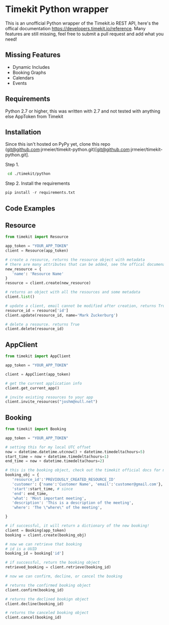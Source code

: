 # Timekit Python wrapper

This is an unofficial Python wrapper of the Timekit.io REST API, here's the offical documentation https://developers.timekit.io/reference.
Many features are still missing, feel free to submit a pull request and add what you need!

## Missing Features
 * Dynamic Includes
 * Booking Graphs
 * Calendars
 * Events

## Requirements
Python 2.7 or higher, this was written with 2.7 and not tested with anything else 
AppToken from Timekit

## Installation
Since this isn't hosted on PyPy yet, clone this repo (git@github.com:jrmeier/timekit-python.git)[git@github.com:jrmeier/timekit-python.git].

Step 1.

 ```sh
  cd ./timekit/python 
  ```

 Step 2.
Install the requirements

 ```python
 pip install -r requirements.txt
 ```

 
 ## Code Examples

## Resource

 ```python
 from timekit import Resource

app_token = "YOUR_APP_TOKEN"
client = Resource(app_token)

# create a resource, returns the resource object with metadata
# there are many attributes that can be added, see the offical documenation for more details
new_resource = {
    'name': 'Resource Name'    
}
resource = client.create(new_resource)

# returns an object with all the resources and some metadata
client.list()

# update a client, email cannot be modified after creation, returns True
resource_id = resource['id']
client.update(resource_id, name='Mark Zuckerburg')

# delete a resource. returns True
client.delete(resource_id)
```


## AppClient

 ```python
 from timekit import AppClient

app_token = "YOUR_APP_TOKEN"

client = AppClient(app_token)

# get the current application info
client.get_current_app()

# invite existing resources to your app
client.invite_resources("joshm@null.net")

```
## Booking
 
 ```python
 from timekit import Booking

app_token = "YOUR_APP_TOKEN"

# setting this for my local UTC offset
now = datetime.datetime.utcnow() + datetime.timedelta(hours=5)
start_time = now + datetime.timedelta(hours=1)
end_time = now + datetime.timedelta(hours=2)

# this is the booking object, check out the timekit official docs for more details
booking_obj = {
    'resource_id':'PREVIOUSLY_CREATED_RESOURCE_ID'
    'customer': {'name':'Customer Name', 'email':'customer@gmail.com'},
    'start':start_time, # since 
    'end': end_time,
    'what': 'Most important meeting',
    'description': 'This is a description of the meeting',
    'where': 'The \"where\" of the meeting',

}

# if successful, it will return a dictionary of the new booking!
client = Booking(app_token)
booking = client.create(booking_obj)

# now we can retrieve that booking
# id is a UUID
booking_id = booking['id']

# if successful, return the booking object
retrieved_booking = client.retrieve(booking_id)

# now we can confirm, decline, or cancel the booking

# returns the confirmed booking object
client.confirm(booking_id)

# returns the declined bookign object
client.decline(booking_id)

# returns the canceled booking object
client.cancel(booking_id)
```




